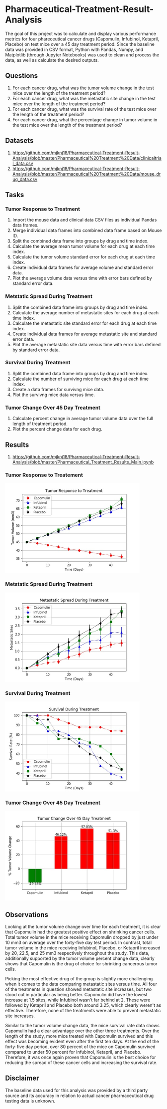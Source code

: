 # Pharmaceutical-Treatment-Result-Analysis

The goal of this project was to calculate and display various performance metrics for four phareceutical cancer drugs (Capomulin, Infubinol, Ketapril, Placebo) on test mice over a 45 day treatment period. Since the baseline data was provided in CSV format, Python with Pandas, Numpy, and Matplotlib (through Jupyter Notebooks) was used to clean and process the data, as well as calculate the desired outputs.

## Questions

1. For each cancer drug, what was the tumor volume change in the test mice over the length of the treatment period?
2. For each cancer drug, what was the metastatic site change in the test mice over the length of the treatment period?
3. For each cancer drug, what was the survival rate of the test mice over the length of the treatment period?
4. For each cancer drug, what the percentage change in tumor volume in the test mice over the length of the treatment period?

## Datasets

1. https://github.com/mjknj18/Pharmaceutical-Treatment-Result-Analysis/blob/master/Pharmaceutical%20Treatment%20Data/clinicaltrial_data.csv
2. https://github.com/mjknj18/Pharmaceutical-Treatment-Result-Analysis/blob/master/Pharmaceutical%20Treatment%20Data/mouse_drug_data.csv

## Tasks

### Tumor Response to Treatment

1. Import the mouse data and clinical data CSV files as individual Pandas data frames.
2. Merge individual data frames into combined data frame based on Mouse ID.
3. Split the combined data frame into groups by drug and time index.
4. Calculate the average mean tumor volume for each drug at each time index.
5. Calculate the tumor volume standard error for each drug at each time index.
6. Create individual data frames for average volume and standard error data.
7. Plot the average volume data versus time with error bars defined by standard error data.

### Metstatic Spread During Treatment

1. Split the combined data frame into groups by drug and time index.
2. Calculate the average number of metastatic sites for each drug at each time index.
3. Calculate the metastatic site standard error for each drug at each time index.
4. Create individual data frames for average metastatic site and standard error data.
5. Plot the average metastatic site data versus time with error bars defined by standard error data.

### Survival During Treatment

1. Split the combined data frame into groups by drug and time index.
2. Calculate the number of surviving mice for each drug at each time index.
3. Create a data frames for survivng mice data.
4. Plot the survivng mice data versus time.

### Tumor Change Over 45 Day Treatment

1. Calculate percent change in average tumor volume data over the full length of treatment period.
2. Plot the percent change data for each drug.

## Results

1. https://github.com/mjknj18/Pharmaceutical-Treatment-Result-Analysis/blob/master/Pharmaceutical_Treatment_Results_Main.ipynb

### Tumor Response to Treatement

<img src = https://github.com/mjknj18/Pharmaceutical-Treatment-Result-Analysis/blob/master/Images/Tumor_Response_to_Treatment.jpg>

### Metstatic Spread During Treatment

<img src = https://github.com/mjknj18/Pharmaceutical-Treatment-Result-Analysis/blob/master/Images/Metastatic_Spread_During_Treatment.jpg>

### Survival During Treatment

<img src = https://github.com/mjknj18/Pharmaceutical-Treatment-Result-Analysis/blob/master/Images/Survival_During_Treatment.jpg>

### Tumor Change Over 45 Day Treatment

<img src = https://github.com/mjknj18/Pharmaceutical-Treatment-Result-Analysis/blob/master/Images/Tumor_Change_Over_45_Day_Treatment.jpg>

## Observations

Looking at the tumor volume change over time for each treatment, it is clear that Capomulin had the greatest positive effect on shrinking cancer cells. Total tumor volume in the mice receiving Capomulin dropped by just under 10 mm3 on average over the forty-five day test period. In contrast, total tumor volume in the mice receiving Infubinol, Placebo, or Ketapril increased by 20, 22.5, and 25 mm3 respectively throughout the study. This data, additionally supported by the tumor volume percent change data, clearly shows that Capomulin is the drug of choice for shrinking cancerous tumor cells.

Picking the most effective drug of the group is slightly more challenging when it comes to the data comparing metastatic sites versus time. All four of the treatments in question showed metastatic site increases, but two stood out in particular as being better. Capomulin did have the lowest increase at 1.5 sites, while Infubinol wasn't far behind at 2. These were followed by Ketapril and Placebo both around 3.25, which clearly weren't as effective. Therefore, none of the treatments were able to prevent metastatic site increases.

Similar to the tumor volume change data, the mice survival rate data shows Capomulin had a clear advantage over the other three treatments. Over the length of the study, more mice treated with Capomulin survived and this effect was becoming evident even after the first ten days. At the end of the forty-five day period, over 80 percent of the mice on Capomulin survived compared to under 50 percent for Infubinol, Ketapril, and Placebo. Therefore, it was once again proven that Capomulin is the best choice for reducing the spread of these cancer cells and increasing the survival rate.

## Disclaimer

The baseline data used for this analysis was provided by a third party source and its accuracy in relation to actual cancer pharmaceutical drug testing data is unknown.